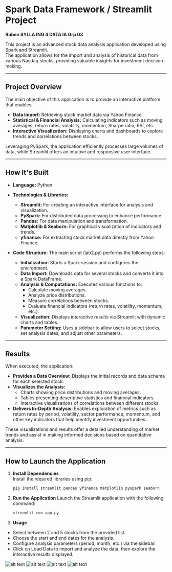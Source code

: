 # Spark Data Framework / Streamlit Project  
**Ruben SYLLA ING 4 DATA IA Grp 03**

This project is an advanced stock data analysis application developed using Spark and Streamlit.  
The application allows for the import and analysis of historical data from various Nasdaq stocks, providing valuable insights for investment decision-making.

---

## Project Overview

The main objective of this application is to provide an interactive platform that enables:
- **Data Import:** Retrieving stock market data via Yahoo Finance.
- **Statistical & Financial Analysis:** Calculating indicators such as moving averages, return rates, volatility, momentum, Sharpe ratio, RSI, etc.
- **Interactive Visualization:** Displaying charts and dashboards to explore trends and correlations between stocks.

Leveraging PySpark, the application efficiently processes large volumes of data, while Streamlit offers an intuitive and responsive user interface.

---

## How It's Built

- **Language:** Python

- **Technologies & Libraries:**
  - **Streamlit:** For creating an interactive interface for analysis and visualization.
  - **PySpark:** For distributed data processing to enhance performance.
  - **Pandas:** For data manipulation and transformation.
  - **Matplotlib & Seaborn:** For graphical visualization of indicators and trends.
  - **yfinance:** For extracting stock market data directly from Yahoo Finance.

- **Code Structure:**
  The main script (lab2.py) performs the following steps:
  - **Initialization:** Starts a Spark session and configures the environment.
  - **Data Import:** Downloads data for several stocks and converts it into a Spark DataFrame.
  - **Analysis & Computations:** Executes various functions to:
    - Calculate moving averages.
    - Analyze price distributions.
    - Measure correlations between stocks.
    - Evaluate financial indicators (return rates, volatility, momentum, etc.).
  - **Visualization:** Displays interactive results via Streamlit with dynamic charts and tables.
  - **Parameter Setting:** Uses a sidebar to allow users to select stocks, set analysis dates, and adjust other parameters.

---

## Results

When executed, the application:
- **Provides a Data Overview:** Displays the initial records and data schema for each selected stock.
- **Visualizes the Analysis:**
  - Charts showing price distributions and moving averages.
  - Tables presenting descriptive statistics and financial indicators.
  - Interactive visualizations of correlations between different stocks.
- **Delivers In-Depth Analysis:** Enables exploration of metrics such as return rates by period, volatility, sector performance, momentum, and other key indicators that help identify investment opportunities.

These visualizations and results offer a detailed understanding of market trends and assist in making informed decisions based on quantitative analysis.

---

## How to Launch the Application

1. **Install Dependencies**  
   Install the required libraries using pip:

   ```bash
   pip install streamlit pandas yfinance matplotlib pyspark seaborn
2. **Run the Application**
   Launch the Streamlit application with the following command:

   ```bash
   streamlit run app.py

3. **Usage**

- Select between 2 and 5 stocks from the provided list.
- Choose the start and end dates for the analysis.
- Configure analysis parameters (period, month, etc.) via the sidebar.
- Click on Load Data to import and analyze the data, then explore the interactive results displayed.

![alt text](https://github.com/RubenSylla110475/SparkProject_DataFramework/blob/main/img/StreamLit_MainPage.jpg)
![alt text](https://github.com/RubenSylla110475/SparkProject_DataFramework/blob/main/img/Streamlit2.png)
![alt text](https://github.com/RubenSylla110475/SparkProject_DataFramework/blob/main/img/Streamlit3.png)
![alt text](https://github.com/RubenSylla110475/SparkProject_DataFramework/blob/main/img/Streamlit4.png)


